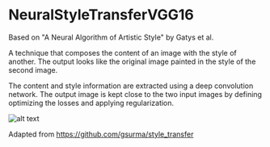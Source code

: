 # NeuralStyleTransferVGG16
Based on "A Neural Algorithm of Artistic Style" by Gatys et al.

A technique that composes the content of an image with the style of another. The output looks like the original image painted in the style of the second image.

The content and style information are extracted using a deep convolution network. The output image is kept close to the two input images by defining optimizing the losses and applying regularization. 



![alt text](https://github.com/kumarnikhil936/NeuralStyleTransferVGG16/edit/master/style_transfer.gif "Logo Title Text 1")

Adapted from https://github.com/gsurma/style_transfer
